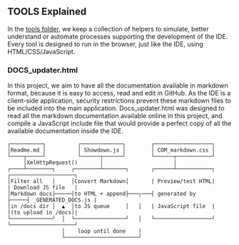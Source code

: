 ## TOOLS Explained

In the [tools folder](https://github.com/RetroAppleJS/AppleII-IDE/tree/main/tools), we keep a collection of helpers to simulate, better understand or automate processes supporting the development of the IDE.  Every tool is designed to run in the browser, just like the IDE, using HTML/CSS/JavaScript.

### DOCS_updater.html

In this project, we aim to have all the documentation available in markdown format, because it is easy to access, read and edit in GitHub.  As the IDE is a client-side application, security restrictions prevent these markdown files to be included into the main application.  Docs_updater.html was designed to read all the markdown documentation available online in this project, and compile a JavaScript include file that would provide a perfect copy of all the available documentation inside the IDE.

    ┌──────────┐          ┌─────────────┐        ┌──────────────────┐
    │Readme.md │          │ Showdown.js │        │ COM_markdown.css │
    └────┬─────┘          └──────┬──────┘        └──────┬───────────┘
         │XmlHttpRequest()       │                      |
    ┌────┴────────┐     ┌────────┴───────┐       ┌──────┴───────────┐     ┌────────────────────┐
    │Filter all   │     │Convert Markdown│       | Preview/test HTML|     | Download JS file   |
    │Markdown docs├─────┤to HTML + append├───┐───┤ generated by     ├─────┤ _GENERATED_DOCS.js | 
    │in /docs dir │  ▲  │to JS queue     │   │   | JavaScript file  |     |(to upload in /docs)|
    └─────────────┘  │  └────────────────┘   │   └──────────────────┘     └────────────────────┘
                     │    loop until done    │
                     └───────────────────────┘

